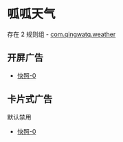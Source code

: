 # 呱呱天气

存在 2 规则组 - [com.qingwatq.weather](/src/apps/com.qingwatq.weather.ts)

## 开屏广告

- [快照-0](https://i.gkd.li/import/13476349)

## 卡片式广告

默认禁用

- [快照-0](https://i.gkd.li/import/13476350)
